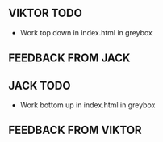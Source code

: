 ## VIKTOR TODO

- Work top down in index.html in greybox

## FEEDBACK FROM JACK

## JACK TODO

- Work bottom up in index.html in greybox

## FEEDBACK FROM VIKTOR
